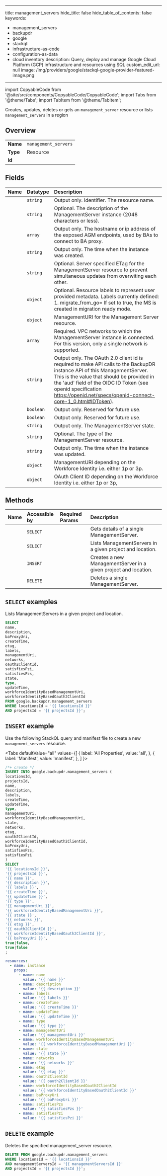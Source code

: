 
---
title: management_servers
hide_title: false
hide_table_of_contents: false
keywords:
  - management_servers
  - backupdr
  - google
  - stackql
  - infrastructure-as-code
  - configuration-as-data
  - cloud inventory
description: Query, deploy and manage Google Cloud Platform (GCP) infrastructure and resources using SQL
custom_edit_url: null
image: /img/providers/google/stackql-google-provider-featured-image.png
---

import CopyableCode from '@site/src/components/CopyableCode/CopyableCode';
import Tabs from '@theme/Tabs';
import TabItem from '@theme/TabItem';

Creates, updates, deletes or gets an <code>management_server</code> resource or lists <code>management_servers</code> in a region

## Overview
<table><tbody>
<tr><td><b>Name</b></td><td><code>management_servers</code></td></tr>
<tr><td><b>Type</b></td><td>Resource</td></tr>
<tr><td><b>Id</b></td><td><CopyableCode code="google.backupdr.management_servers" /></td></tr>
</tbody></table>

## Fields
| Name | Datatype | Description |
|:-----|:---------|:------------|
| <CopyableCode code="name" /> | `string` | Output only. Identifier. The resource name. |
| <CopyableCode code="description" /> | `string` | Optional. The description of the ManagementServer instance (2048 characters or less). |
| <CopyableCode code="baProxyUri" /> | `array` | Output only. The hostname or ip address of the exposed AGM endpoints, used by BAs to connect to BA proxy. |
| <CopyableCode code="createTime" /> | `string` | Output only. The time when the instance was created. |
| <CopyableCode code="etag" /> | `string` | Optional. Server specified ETag for the ManagementServer resource to prevent simultaneous updates from overwiting each other. |
| <CopyableCode code="labels" /> | `object` | Optional. Resource labels to represent user provided metadata. Labels currently defined: 1. migrate_from_go= If set to true, the MS is created in migration ready mode. |
| <CopyableCode code="managementUri" /> | `object` | ManagementURI for the Management Server resource. |
| <CopyableCode code="networks" /> | `array` | Required. VPC networks to which the ManagementServer instance is connected. For this version, only a single network is supported. |
| <CopyableCode code="oauth2ClientId" /> | `string` | Output only. The OAuth 2.0 client id is required to make API calls to the BackupDR instance API of this ManagementServer. This is the value that should be provided in the 'aud' field of the OIDC ID Token (see openid specification https://openid.net/specs/openid-connect-core-1_0.html#IDToken). |
| <CopyableCode code="satisfiesPzi" /> | `boolean` | Output only. Reserved for future use. |
| <CopyableCode code="satisfiesPzs" /> | `boolean` | Output only. Reserved for future use. |
| <CopyableCode code="state" /> | `string` | Output only. The ManagementServer state. |
| <CopyableCode code="type" /> | `string` | Optional. The type of the ManagementServer resource. |
| <CopyableCode code="updateTime" /> | `string` | Output only. The time when the instance was updated. |
| <CopyableCode code="workforceIdentityBasedManagementUri" /> | `object` | ManagementURI depending on the Workforce Identity i.e. either 1p or 3p. |
| <CopyableCode code="workforceIdentityBasedOauth2ClientId" /> | `object` | OAuth Client ID depending on the Workforce Identity i.e. either 1p or 3p, |

## Methods
| Name | Accessible by | Required Params | Description |
|:-----|:--------------|:----------------|:------------|
| <CopyableCode code="get" /> | `SELECT` | <CopyableCode code="locationsId, managementServersId, projectsId" /> | Gets details of a single ManagementServer. |
| <CopyableCode code="list" /> | `SELECT` | <CopyableCode code="locationsId, projectsId" /> | Lists ManagementServers in a given project and location. |
| <CopyableCode code="create" /> | `INSERT` | <CopyableCode code="locationsId, projectsId" /> | Creates a new ManagementServer in a given project and location. |
| <CopyableCode code="delete" /> | `DELETE` | <CopyableCode code="locationsId, managementServersId, projectsId" /> | Deletes a single ManagementServer. |

## `SELECT` examples

Lists ManagementServers in a given project and location.

```sql
SELECT
name,
description,
baProxyUri,
createTime,
etag,
labels,
managementUri,
networks,
oauth2ClientId,
satisfiesPzi,
satisfiesPzs,
state,
type,
updateTime,
workforceIdentityBasedManagementUri,
workforceIdentityBasedOauth2ClientId
FROM google.backupdr.management_servers
WHERE locationsId = '{{ locationsId }}'
AND projectsId = '{{ projectsId }}'; 
```

## `INSERT` example

Use the following StackQL query and manifest file to create a new <code>management_servers</code> resource.

<Tabs
    defaultValue="all"
    values={[
        { label: 'All Properties', value: 'all', },
        { label: 'Manifest', value: 'manifest', },
    ]
}>
<TabItem value="all">

```sql
/*+ create */
INSERT INTO google.backupdr.management_servers (
locationsId,
projectsId,
name,
description,
labels,
createTime,
updateTime,
type,
managementUri,
workforceIdentityBasedManagementUri,
state,
networks,
etag,
oauth2ClientId,
workforceIdentityBasedOauth2ClientId,
baProxyUri,
satisfiesPzs,
satisfiesPzi
)
SELECT 
'{{ locationsId }}',
'{{ projectsId }}',
'{{ name }}',
'{{ description }}',
'{{ labels }}',
'{{ createTime }}',
'{{ updateTime }}',
'{{ type }}',
'{{ managementUri }}',
'{{ workforceIdentityBasedManagementUri }}',
'{{ state }}',
'{{ networks }}',
'{{ etag }}',
'{{ oauth2ClientId }}',
'{{ workforceIdentityBasedOauth2ClientId }}',
'{{ baProxyUri }}',
true|false,
true|false
;
```
</TabItem>
<TabItem value="manifest">

```yaml
resources:
  - name: instance
    props:
      - name: name
        value: '{{ name }}'
      - name: description
        value: '{{ description }}'
      - name: labels
        value: '{{ labels }}'
      - name: createTime
        value: '{{ createTime }}'
      - name: updateTime
        value: '{{ updateTime }}'
      - name: type
        value: '{{ type }}'
      - name: managementUri
        value: '{{ managementUri }}'
      - name: workforceIdentityBasedManagementUri
        value: '{{ workforceIdentityBasedManagementUri }}'
      - name: state
        value: '{{ state }}'
      - name: networks
        value: '{{ networks }}'
      - name: etag
        value: '{{ etag }}'
      - name: oauth2ClientId
        value: '{{ oauth2ClientId }}'
      - name: workforceIdentityBasedOauth2ClientId
        value: '{{ workforceIdentityBasedOauth2ClientId }}'
      - name: baProxyUri
        value: '{{ baProxyUri }}'
      - name: satisfiesPzs
        value: '{{ satisfiesPzs }}'
      - name: satisfiesPzi
        value: '{{ satisfiesPzi }}'

```
</TabItem>
</Tabs>

## `DELETE` example

Deletes the specified management_server resource.

```sql
DELETE FROM google.backupdr.management_servers
WHERE locationsId = '{{ locationsId }}'
AND managementServersId = '{{ managementServersId }}'
AND projectsId = '{{ projectsId }}';
```
